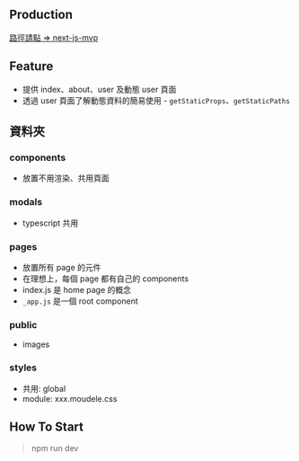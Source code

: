 ## Production

[路徑請點 => next-js-mvp](https://next-js-mvp-pink.vercel.app/)

## Feature

- 提供 index、about、user 及動態 user 頁面
- 透過 user 頁面了解動態資料的簡易使用 - `getStaticProps`、`getStaticPaths`

## 資料夾

### components

- 放置不用渲染、共用頁面

### modals

- typescript 共用

### pages

- 放置所有 page 的元件
- 在理想上，每個 page 都有自己的 components
- index.js 是 home page 的概念
- `_app.js` 是一個 root component

### public

- images

### styles

- 共用: global
- module: xxx.moudele.css

## How To Start

> npm run dev
